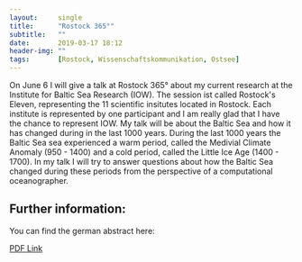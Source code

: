 ```yaml
---
layout:     single
title:      "Rostock 365°"
subtitle:   ""
date:       2019-03-17 18:12
header-img: ""
tags:       [Rostock, Wissenschaftskommunikation, Ostsee]
---
```


On June 6 I will give a talk at Rostock 365° about my current research at the Institute for Baltic Sea Research (IOW). The session ist called Rostock's Eleven, representing the 11 scientific insitutes located in Rostock. Each institute is represented by one participant and I am really glad that I have the chance to represent IOW. My talk will be about the Baltic Sea and how it has changed during in the last 1000 years. 
During the last 1000 years the Baltic Sea sea experienced a warm period, called the Medivial Climate Anomaly (950 - 1400) and a cold period, called the Little Ice Age (1400 - 1700). In my talk I will try to answer questions about how the Baltic Sea changed during these periods from the perspective of a computational oceanographer.

## Further information:

You can find the german abstract here:

[PDF Link](https://www.rostock365.de/sites/default/files/redakteure/PDFs/R11_Kurzmappe_2019.pdf)


